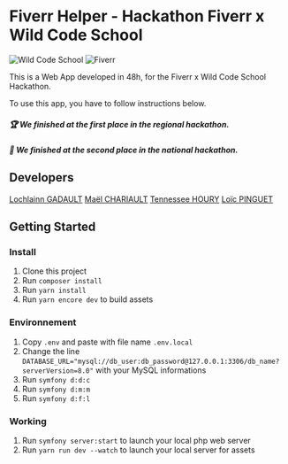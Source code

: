 # Fiverr Helper - Hackathon Fiverr x Wild Code School

![Wild Code School](https://wildcodeschool.fr/wp-content/uploads/2019/01/logo_pink_176x60.png) ![Fiverr](https://i.imgur.com/ReJfyzR.png)

This is a Web App developed in 48h, for the Fiverr x Wild Code School Hackathon.

To use this app, you have to follow instructions below.

##### 🏆 We finished at the first place in the regional hackathon.
##### 🥈 We finished at the second place in the national hackathon.

## Developers

[Lochlainn GADAULT](https://github.com/glochlainn)
[Maël CHARIAULT](https://github.com/bouboumael)
[Tennessee HOURY](https://github.com/RedPandore)
[Loïc PINGUET](https://github.com/Loic-Code)

## Getting Started

### Install

1. Clone this project
2. Run `composer install`
3. Run `yarn install`
4. Run `yarn encore dev` to build assets

### Environnement

1. Copy `.env` and paste with file name `.env.local`
2. Change the line `DATABASE_URL="mysql://db_user:db_password@127.0.0.1:3306/db_name?serverVersion=8.0"` with your MySQL informations
3. Run `symfony d:d:c`
4. Run `symfony d:m:m`
5. Run `symfony d:f:l`

### Working

1. Run `symfony server:start` to launch your local php web server
2. Run `yarn run dev --watch` to launch your local server for assets
